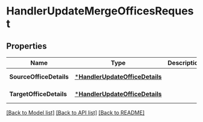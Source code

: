 # HandlerUpdateMergeOfficesRequest

## Properties
Name | Type | Description | Notes
------------ | ------------- | ------------- | -------------
**SourceOfficeDetails** | [***HandlerUpdateOfficeDetails**](handler.UpdateOfficeDetails.md) |  | [default to null]
**TargetOfficeDetails** | [***HandlerUpdateOfficeDetails**](handler.UpdateOfficeDetails.md) |  | [default to null]

[[Back to Model list]](../README.md#documentation-for-models) [[Back to API list]](../README.md#documentation-for-api-endpoints) [[Back to README]](../README.md)


